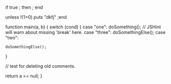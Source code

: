 if true ; then ; end

unless !(1>0)
puts "dkfj" ;end


function main(a, b) {
  switch (cond) {
  case "one":
    doSomething(); // JSHint will warn about missing 'break' here.
  case "three":
    doSomethingElse();
  case "two":

    doSomethingElse();
  }

// test for deleting old comments. 


  return a == null;
}
